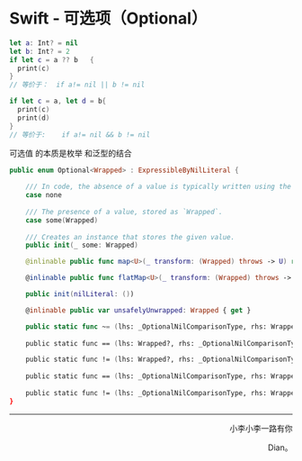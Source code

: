 # Swift - 可选项（Optional）





```swift
let a: Int? = nil
let b: Int? = 2
if let c = a ?? b	{
  print(c)
}
// 等价于：  if a!= nil || b != nil
```



```swift  print(c)
if let c = a, let d = b{
  print(c)
  print(d)
}
// 等价于:    if a!= nil && b != nil
```

可选值 的本质是枚举 和泛型的结合 

```swift
public enum Optional<Wrapped> : ExpressibleByNilLiteral {
  
    /// In code, the absence of a value is typically written using the `nil`
    case none
  
    /// The presence of a value, stored as `Wrapped`.
    case some(Wrapped)
  
    /// Creates an instance that stores the given value.
    public init(_ some: Wrapped)

    @inlinable public func map<U>(_ transform: (Wrapped) throws -> U) rethrows -> U?

    @inlinable public func flatMap<U>(_ transform: (Wrapped) throws -> U?) rethrows -> U?

    public init(nilLiteral: ())

    @inlinable public var unsafelyUnwrapped: Wrapped { get }

    public static func ~= (lhs: _OptionalNilComparisonType, rhs: Wrapped?) -> Bool
  
    public static func == (lhs: Wrapped?, rhs: _OptionalNilComparisonType) -> Bool

    public static func != (lhs: Wrapped?, rhs: _OptionalNilComparisonType) -> Bool
  
    public static func == (lhs: _OptionalNilComparisonType, rhs: Wrapped?) -> Bool
    
    public static func != (lhs: _OptionalNilComparisonType, rhs: Wrapped?) -> Bool
}
```



























------

<p align="right" color="orange">	小李小李一路有你</p><p align="right" color="orange">	Dian。</p>	
